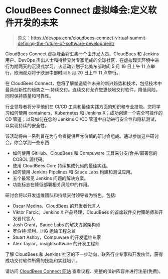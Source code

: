 # CloudBees Connect 虚拟峰会:定义软件开发的未来

> 原文：<https://devops.com/cloudbees-connect-virtual-summit-defining-the-future-of-software-development/>

CloudBees Connect 虚拟峰会将汇集一个由开发人员、CloudBees 和 Jenkins 用户、DevOps 杰出人士和持续交付专家组成的全球社区，在虚拟现实环境中进行为期两天的沉浸式学习。该活动计划于北美东部时间 5 月 19 日上午 11 点举行，欧洲观众将于欧洲中部时间 5 月 20 日上午 11 点举行。

在 CloudBees Connect，您将了解塑造软件未来的新兴趋势和技术，包括技术中最具创新性的趋势之一:持续交付。连续交付允许您更快地交付软件，降低风险，同时保持质量和可靠性。

行业领导者将分享他们在 CI/CD 工具和最佳实践方面的知识和专业技能。您将学习如何使用 containers、Kubernetes 和 Jenkins X；成功创建一个完全可操作的 CD 管道；以及如何在您的 Jenkins CI/CD 管道中自动进行安全性和隐私测试，以实现持续的安全性。

该活动将由一系列旨在为与会者提供巨大价值的研讨会组成。通过参加这些研讨会，你会学到一些东西:

*   如何使用 GitHub、CloudBees 和 Compuware 工具来分支/合并/部署您的 COBOL 源代码。
*   使用 CloudBees Core 持续集成代码的最佳实践。
*   如何使用 Jenkins Pipelines 和 Sauce Labs 构建和测试应用。
*   五个最常见 Jenkins 问题的解决方案。
*   功能标志在降低部署相关风险中的作用。

研讨会将以开发运维团队和持续交付领导者为特色，包括:

*   Oscar Medina，CloudBees 的开发者代言人
*   Viktor Farcic，Jenkins X 产品经理，CloudBees 的首席软件交付策略师和开发者代言人
*   Josh Grant，Sauce Labs 的解决方案架构师
*   罗伯特·凯利，IHG 运输工程总监
*   Stuart Ashby，Compuware 的开发运维专家
*   Alex Taylor，insightsoftware 的开发工程师

了解 CloudBees 和 Jenkins 社区的下一步动向，联系行业专家和开发伙伴，获得成功交付软件所需的技能和实践培训。

请访问 [CloudBees Connect 网站](https://cloudbeesconnect.com/) 查看议程、完整的演讲阵容并进行注册(免费)。